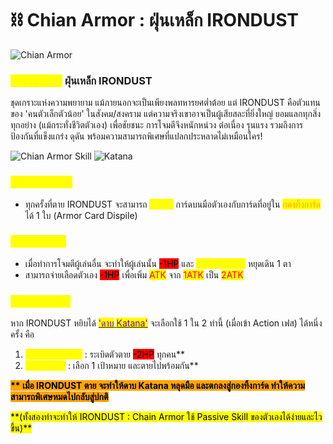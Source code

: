 # ⛓ Chian Armor : ฝุ่นเหล็ก IRONDUST

![Chian Armor](../.gitbook/assets/030-01.png)

### <mark style="color:yellow;">ข้อมูลชุดเกราะ</mark> ฝุ่นเหล็ก IRONDUST

ชุดเกราะแห่งความพยายาม แม้ภายนอกจะเป็นเพียงพลทหารยศต่ำต้อย แต่ IRONDUST คือตัวแทนของ 'คนตัวเล็กตัวน้อย' ในสังคม/สงคราม แต่ความจริงเขาอาจเป็นผู้เสียสละที่ยิ่งใหญ่ ยอมแลกทุกสิ่งทุกอย่าง (แม้กระทั่งชีวิตตัวเอง) เพื่อชัยชนะ การโจมตีจึงหนักหน่วง ต่อเนื่อง รุนแรง รวมถึงการป้องกันที่แข็งแกร่ง ดุดัน พร้อมความสามารถพิเศษที่แปลกประหลาดไม่เหมือนใคร!

![Chian Armor Skill](<../.gitbook/assets/B (1).png>) ![Katana](<../.gitbook/assets/สำเนาของ katana.png>)

### <mark style="color:yellow;">Passive Skill</mark>

* ทุกครั้งที่ตาย IRONDUST จะสามารถ <mark style="color:yellow;">Trade</mark> การ์ดบนมือตัวเองกับการ์ดที่อยู่ใน <mark style="color:orange;">กองทิ้งการ์ด</mark> ได้ 1 ใบ (Armor Card Dispile)

### <mark style="color:yellow;">Action Skill</mark>

* เมื่อทำการโจมตีผู้เล่นอื่น จะทำให้ผู้เล่นนั้น <mark style="background-color:red;">-1HP</mark> และ <mark style="color:yellow;">ติดสตั้น(Stun)</mark> หยุดเดิน 1 ตา
* สามารถจ่ายเลือดตัวเอง <mark style="background-color:red;">-1HP</mark> เพื่อเพิ่ม <mark style="color:red;">ATK</mark> จาก <mark style="color:red;">1ATK</mark> เป็น <mark style="color:red;">2ATK</mark>

### <mark style="color:yellow;">Special Skill</mark>

หาก IRONDUST หยิบได้ [<mark style="color:purple;">'ดาบ</mark> <mark style="color:purple;"></mark><mark style="color:purple;"><mark style="color:purple;">Katana'<mark style="color:purple;"></mark>](../event-card.md#weapon) จะเลือกใช้ 1 ใน 2 ท่านี้ (เมื่อเข้า Action เฟส) ได้หนึ่งครั้ง คือ

1. <mark style="color:yellow;">Suicide Bomb</mark> : ระเบิดตัวตาย <mark style="background-color:red;">-2HP</mark> ทุกคน\*\*
2. <mark style="color:yellow;">Kamikaze</mark> : เลือก 1 เป้าหมาย และตายไปพร้อมกัน\*\*

<mark style="background-color:orange;">**\*\* เมื่อ IRONDUST ตาย จะทำให้ดาบ Katana หลุดมือ และตกลงสู่กองทิ้งการ์ด ทำให้ความสามารถพิเศษหมดไปกลับสู่ปกติ**</mark>

<mark style="background-color:yellow;">\*\*(ทั้งสองท่าจะทำให้ IRONDUST : Chain Armor ใช้ Passive Skill ของตัวเองได้ง่ายและไวขึ้น)\*\*</mark>

